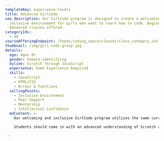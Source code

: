 ```yaml
---
templateKey: experience-levels
title: Advanced GirlCode
seo_description: Our GirlCode program is designed to create a welcoming and
  inclusive environment for girls who want to learn how to code. Beginner and
  Advanced classes offered.
categoryIds:
  - 48
courseOfferingEndpoint: /feeds/coding_space/classes?class_category_ids[]=48
thumbnail: /img/girl-code-group.jpg
details:
  age: Ages 8+
  gender: Female-identifying
  byline: Scratch through JavaScript
  experience: Some Experience Required
  skills:
    - JavaScript
    - HTML/CSS
    - Arrays & Functions
  sellingPoints:
    - Inclusive Environment
    - Peer Support
    - Mentorship
    - Intellectual Confidence
  mdContent: >-
    Our welcoming and inclusive GirlCode program utilizes the same curriculum as our co-ed Advanced class while fostering a safe and supportive female-identifying space for our GirlCoders to develop their computational and critical thinking skills, intellectual confidence, and passion for STEM.

    Students should come in with an advanced understanding of Scratch and/or experience with JavaScript or other text-based languages. They will be placed in advanced Scratch, WoofJS, or Web depending on the experience they bring in and advance towards building web-based games, animations, and applications. As students grow their skills, they’ll rely less and less on our curricular guide rails and move towards self-directed learning where they’ll work with front-end and back-end technologies, experimenting with new languages and platforms to bring their ideas to fruition.

---
```


